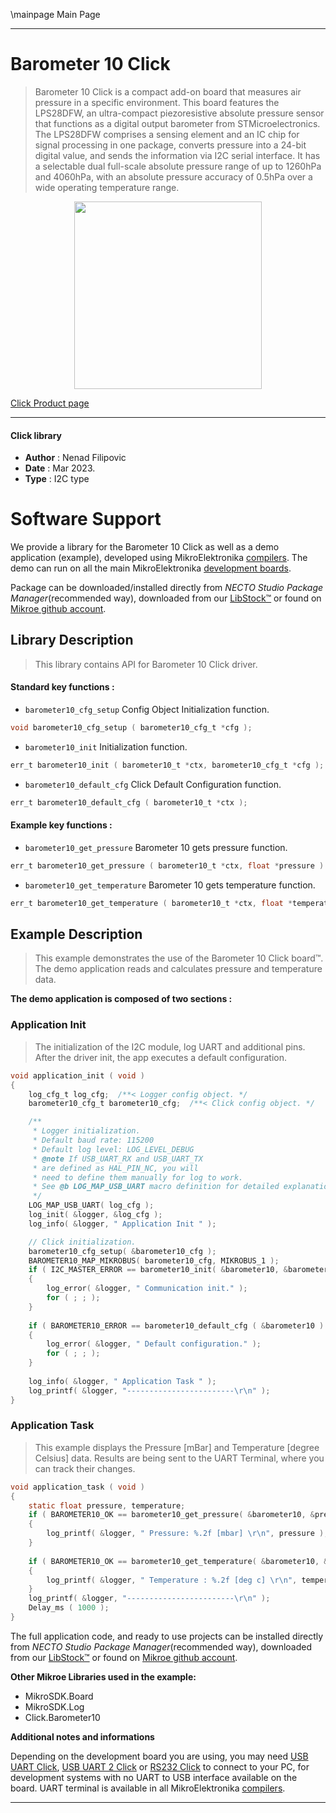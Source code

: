 \mainpage Main Page

---
# Barometer 10 Click

> Barometer 10 Click is a compact add-on board that measures air pressure in a specific environment. 
> This board features the LPS28DFW, an ultra-compact piezoresistive absolute pressure sensor 
> that functions as a digital output barometer from STMicroelectronics. 
> The LPS28DFW comprises a sensing element and an IC chip for signal processing in one package, 
> converts pressure into a 24-bit digital value, and sends the information via I2C serial interface. 
> It has a selectable dual full-scale absolute pressure range of up to 1260hPa and 4060hPa, 
> with an absolute pressure accuracy of 0.5hPa over a wide operating temperature range.

<p align="center">
  <img src="https://download.mikroe.com/images/click_for_ide/barometer10_click.png" height=300px>
</p>

[Click Product page](https://www.mikroe.com/barometer-10-click)

---


#### Click library

- **Author**        : Nenad Filipovic
- **Date**          : Mar 2023.
- **Type**          : I2C type


# Software Support

We provide a library for the Barometer 10 Click
as well as a demo application (example), developed using MikroElektronika
[compilers](https://www.mikroe.com/necto-studio).
The demo can run on all the main MikroElektronika [development boards](https://www.mikroe.com/development-boards).

Package can be downloaded/installed directly from *NECTO Studio Package Manager*(recommended way), downloaded from our [LibStock&trade;](https://libstock.mikroe.com) or found on [Mikroe github account](https://github.com/MikroElektronika/mikrosdk_click_v2/tree/master/clicks).

## Library Description

> This library contains API for Barometer 10 Click driver.

#### Standard key functions :

- `barometer10_cfg_setup` Config Object Initialization function.
```c
void barometer10_cfg_setup ( barometer10_cfg_t *cfg );
```

- `barometer10_init` Initialization function.
```c
err_t barometer10_init ( barometer10_t *ctx, barometer10_cfg_t *cfg );
```

- `barometer10_default_cfg` Click Default Configuration function.
```c
err_t barometer10_default_cfg ( barometer10_t *ctx );
```

#### Example key functions :

- `barometer10_get_pressure` Barometer 10 gets pressure function.
```c
err_t barometer10_get_pressure ( barometer10_t *ctx, float *pressure )
```

- `barometer10_get_temperature` Barometer 10 gets temperature function.
```c
err_t barometer10_get_temperature ( barometer10_t *ctx, float *temperature );
```

## Example Description

> This example demonstrates the use of the Barometer 10 Click board™.
> The demo application reads and calculates pressure and temperature data.

**The demo application is composed of two sections :**

### Application Init

> The initialization of the I2C module, log UART and additional pins.
> After the driver init, the app executes a default configuration.

```c
void application_init ( void ) 
{
    log_cfg_t log_cfg;  /**< Logger config object. */
    barometer10_cfg_t barometer10_cfg;  /**< Click config object. */

    /** 
     * Logger initialization.
     * Default baud rate: 115200
     * Default log level: LOG_LEVEL_DEBUG
     * @note If USB_UART_RX and USB_UART_TX 
     * are defined as HAL_PIN_NC, you will 
     * need to define them manually for log to work. 
     * See @b LOG_MAP_USB_UART macro definition for detailed explanation.
     */
    LOG_MAP_USB_UART( log_cfg );
    log_init( &logger, &log_cfg );
    log_info( &logger, " Application Init " );

    // Click initialization.
    barometer10_cfg_setup( &barometer10_cfg );
    BAROMETER10_MAP_MIKROBUS( barometer10_cfg, MIKROBUS_1 );
    if ( I2C_MASTER_ERROR == barometer10_init( &barometer10, &barometer10_cfg ) ) 
    {
        log_error( &logger, " Communication init." );
        for ( ; ; );
    }
    
    if ( BAROMETER10_ERROR == barometer10_default_cfg ( &barometer10 ) )
    {
        log_error( &logger, " Default configuration." );
        for ( ; ; );
    }
    
    log_info( &logger, " Application Task " );
    log_printf( &logger, "------------------------\r\n" );
}
```

### Application Task

> This example displays the Pressure [mBar] and Temperature [degree Celsius] data.
> Results are being sent to the UART Terminal, where you can track their changes.

```c
void application_task ( void ) 
{
    static float pressure, temperature;
    if ( BAROMETER10_OK == barometer10_get_pressure( &barometer10, &pressure ) )
    {
        log_printf( &logger, " Pressure: %.2f [mbar] \r\n", pressure );
    }
    
    if ( BAROMETER10_OK == barometer10_get_temperature( &barometer10, &temperature ) )
    {
        log_printf( &logger, " Temperature : %.2f [deg c] \r\n", temperature );
    }
    log_printf( &logger, "------------------------\r\n" );
    Delay_ms ( 1000 );
}
```

The full application code, and ready to use projects can be installed directly from *NECTO Studio Package Manager*(recommended way), downloaded from our [LibStock&trade;](https://libstock.mikroe.com) or found on [Mikroe github account](https://github.com/MikroElektronika/mikrosdk_click_v2/tree/master/clicks).

**Other Mikroe Libraries used in the example:**

- MikroSDK.Board
- MikroSDK.Log
- Click.Barometer10

**Additional notes and informations**

Depending on the development board you are using, you may need
[USB UART Click](https://www.mikroe.com/usb-uart-click),
[USB UART 2 Click](https://www.mikroe.com/usb-uart-2-click) or
[RS232 Click](https://www.mikroe.com/rs232-click) to connect to your PC, for
development systems with no UART to USB interface available on the board. UART
terminal is available in all MikroElektronika
[compilers](https://shop.mikroe.com/compilers).

---
